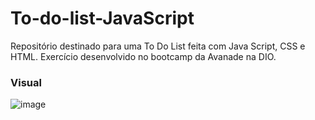 # To-do-list-JavaScript
Repositório destinado para uma To Do List feita com Java Script, CSS e HTML. Exercício desenvolvido no bootcamp da Avanade na DIO.

### Visual

![image](https://user-images.githubusercontent.com/87674883/172938864-dc99c029-3bca-4db2-b244-9b28e4085d8e.png)


